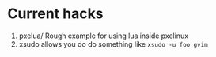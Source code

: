 # Current hacks

1. pxelua/ Rough example for using lua inside pxelinux
2. xsudo allows you do do something like `xsudo -u foo gvim`
